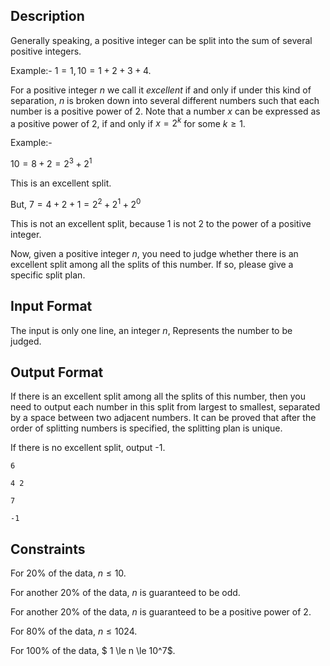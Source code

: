 ## Description

Generally speaking, a positive integer can be split into the sum of several positive integers.

Example:- $1 = 1, 10 = 1 + 2 + 3 + 4$.

For a positive integer $n$ we call it $excellent$ if and only if under this kind of separation, $n$ is broken down into several different numbers such that each number is a positive power of $2$. Note that a number $x$ can be expressed as a positive power of $2$, if and only if $x = 2^k$ for some $k \ge 1$.

Example:- 

$10 = 8 + 2 = 2^3 + 2^1$

This is an excellent split.

But, $7 = 4 + 2 + 1 = 2^2 + 2^1 + 2^0$ 

This is not an excellent split, because 1 is not 2 to the power of a positive integer.

Now, given a positive integer $n$, you need to judge whether there is an excellent split among all the splits of this number. If so, please give a specific split plan.

## Input Format

The input is only one line, an integer $n$, Represents the number to be judged.

## Output Format

If there is an excellent split among all the splits of this number, then you need to output each number in this split from largest to smallest, separated by a space between two adjacent numbers. It can be proved that after the order of splitting numbers is specified, the splitting plan is unique.

If there is no excellent split, output -1.

```input1
6
```

```output1
4 2
```

```input2
7
```

```output2
-1
```

## Constraints

For $20\%$ of the data, $n \le 10$.

For another $20\%$ of the data,  $n$ is guaranteed to be odd.

For another $20\%$ of the data, $n$ is guaranteed to be a positive power of $2$.

For $80\%$ of the data, $n \le 1024$.

For $100\%$ of the data, $ 1 \le n \le 10^7$.